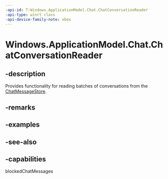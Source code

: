 ```yaml
---
-api-id: T:Windows.ApplicationModel.Chat.ChatConversationReader
-api-type: winrt class
-api-device-family-note: xbox
---
```


<!-- Class syntax.
public class ChatConversationReader : Windows.ApplicationModel.Chat.IChatConversationReader
-->

# Windows.ApplicationModel.Chat.ChatConversationReader

## -description
Provides functionality for reading batches of conversations from the [ChatMessageStore](chatmessagestore.md).

## -remarks

## -examples

## -see-also


## -capabilities
blockedChatMessages